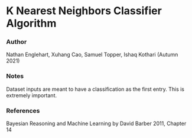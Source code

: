 # K Nearest Neighbors Classifier Algorithm

### Author
Nathan Englehart, Xuhang Cao, Samuel Topper, Ishaq Kothari (Autumn 2021)


### Notes
Dataset inputs are meant to have a classification as the first entry. This is extremely important. 


### References
Bayesian Reasoning and Machine Learning by David Barber 2011, Chapter 14

